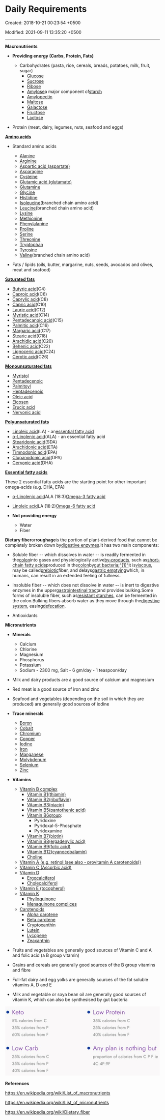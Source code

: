 # Daily Requirements

Created: 2018-10-21 00:23:54 +0500

Modified: 2021-09-11 13:35:20 +0500

---

**Macronutrients**
-   **Providing energy (Carbs, Protein, Fats)**
    -   Carbohydrates (pasta, rice, cereals, breads, potatoes, milk, fruit, sugar)
        -   [Glucose](https://en.wikipedia.org/wiki/Glucose)
        -   [Sucrose](https://en.wikipedia.org/wiki/Sucrose)
        -   [Ribose](https://en.wikipedia.org/wiki/Ribose)
        -   [Amylose](https://en.wikipedia.org/wiki/Amylose)a major component of[starch](https://en.wikipedia.org/wiki/Starch)
        -   [Amylopectin](https://en.wikipedia.org/wiki/Amylopectin)
        -   [Maltose](https://en.wikipedia.org/wiki/Maltose)
        -   [Galactose](https://en.wikipedia.org/wiki/Galactose)
        -   [Fructose](https://en.wikipedia.org/wiki/Fructose)
        -   [Lactose](https://en.wikipedia.org/wiki/Lactose)


-   Protein (meat, dairy, legumes, nuts, seafood and eggs)

[**Amino acids**](https://en.wikipedia.org/wiki/Amino_acids)
-   Standard amino acids
    -   [Alanine](https://en.wikipedia.org/wiki/Alanine)
    -   [Arginine](https://en.wikipedia.org/wiki/Arginine)
    -   [Aspartic acid (aspartate)](https://en.wikipedia.org/wiki/Aspartic_acid)
    -   [Asparagine](https://en.wikipedia.org/wiki/Asparagine)
    -   [Cysteine](https://en.wikipedia.org/wiki/Cysteine)
    -   [Glutamic acid (glutamate)](https://en.wikipedia.org/wiki/Glutamic_acid)
    -   [Glutamine](https://en.wikipedia.org/wiki/Glutamine)
    -   [Glycine](https://en.wikipedia.org/wiki/Glycine)
    -   [Histidine](https://en.wikipedia.org/wiki/Histidine)
    -   [Isoleucine](https://en.wikipedia.org/wiki/Isoleucine)(branched chain amino acid)
    -   [Leucine](https://en.wikipedia.org/wiki/Leucine)(branched chain amino acid)
    -   [Lysine](https://en.wikipedia.org/wiki/Lysine)
    -   [Methionine](https://en.wikipedia.org/wiki/Methionine)
    -   [Phenylalanine](https://en.wikipedia.org/wiki/Phenylalanine)
    -   [Proline](https://en.wikipedia.org/wiki/Proline)
    -   [Serine](https://en.wikipedia.org/wiki/Serine)
    -   [Threonine](https://en.wikipedia.org/wiki/Threonine)
    -   [Tryptophan](https://en.wikipedia.org/wiki/Tryptophan)
    -   [Tyrosine](https://en.wikipedia.org/wiki/Tyrosine)
    -   [Valine](https://en.wikipedia.org/wiki/Valine)(branched chain amino acid)


-   Fats / lipids (oils, butter, margarine, nuts, seeds, avocados and olives, meat and seafood)

[**Saturated fats**](https://en.wikipedia.org/wiki/Saturated_fats)
-   [Butyric acid](https://en.wikipedia.org/wiki/Butyric_acid)(C4)
-   [Caproic acid](https://en.wikipedia.org/wiki/Caproic_acid)(C6)
-   [Caprylic acid](https://en.wikipedia.org/wiki/Caprylic_acid)(C8)
-   [Capric acid](https://en.wikipedia.org/wiki/Capric_acid)(C10)
-   [Lauric acid](https://en.wikipedia.org/wiki/Lauric_acid)(C12)
-   [Myristic acid](https://en.wikipedia.org/wiki/Myristic_acid)(C14)
-   [Pentadecanoic acid](https://en.wikipedia.org/wiki/Pentadecanoic_acid)(C15)
-   [Palmitic acid](https://en.wikipedia.org/wiki/Palmitic_acid)(C16)
-   [Margaric acid](https://en.wikipedia.org/wiki/Margaric_acid)(C17)
-   [Stearic acid](https://en.wikipedia.org/wiki/Stearic_acid)(C18)
-   [Arachidic acid](https://en.wikipedia.org/wiki/Arachidic_acid)(C20)
-   [Behenic acid](https://en.wikipedia.org/wiki/Behenic_acid)(C22)
-   [Lignoceric acid](https://en.wikipedia.org/wiki/Lignoceric_acid)(C24)
-   [Cerotic acid](https://en.wikipedia.org/wiki/Cerotic_acid)(C26)



[**Monounsaturated fats**](https://en.wikipedia.org/wiki/Monounsaturated_fats)
-   [Myristol](https://en.wikipedia.org/wiki/Myristol)
-   [Pentadecenoic](https://en.wikipedia.org/wiki/Pentadecenoic)
-   [Palmitoyl](https://en.wikipedia.org/wiki/Palmitoyl)
-   [Heptadecenoic](https://en.wikipedia.org/wiki/Heptadecenoic)
-   [Oleic acid](https://en.wikipedia.org/wiki/Oleic_acid)
-   [Eicosen](https://en.wikipedia.org/wiki/Eicosen)
-   [Erucic acid](https://en.wikipedia.org/wiki/Erucic_acid)
-   [Nervonic acid](https://en.wikipedia.org/wiki/Nervonic_acid)



[**Polyunsaturated fats**](https://en.wikipedia.org/wiki/Polyunsaturated_fats)
-   [Linoleic acid](https://en.wikipedia.org/wiki/Linoleic_acid)(LA) - an[essential fatty acid](https://en.wikipedia.org/wiki/Essential_fatty_acid)
-   [α-Linolenic acid](https://en.wikipedia.org/wiki/%CE%91-Linolenic_acid)(ALA) - an essential fatty acid
-   [Stearidonic acid](https://en.wikipedia.org/wiki/Stearidonic_acid)(SDA)
-   [Arachidonic acid](https://en.wikipedia.org/wiki/Arachidonic_acid)(ETA)
-   [Timnodonic acid](https://en.wikipedia.org/wiki/Timnodonic_acid)(EPA)
-   [Clupanodonic acid](https://en.wikipedia.org/wiki/Clupanodonic_acid)(DPA)
-   [Cervonic acid](https://en.wikipedia.org/wiki/Cervonic_acid)(DHA)



[**Essential fatty acids**](https://en.wikipedia.org/wiki/Essential_fatty_acids)

These 2 essential fatty acids are the starting point for other important omega-acids (e.g. DHA, EPA)
-   [α-Linolenic acid](https://en.wikipedia.org/wiki/%CE%91-Linolenic_acid)ALA (18:3)[Omega-3 fatty acid](https://en.wikipedia.org/wiki/Omega-3_fatty_acid)
-   [Linoleic acid](https://en.wikipedia.org/wiki/Linoleic_acid)LA (18:2)[Omega-6 fatty acid](https://en.wikipedia.org/wiki/Omega-6_fatty_acid)


-   **Not providing energy**
    -   Water
    -   Fiber

**Dietary fiber**or**roughage**is the portion of plant-derived food that cannot be completely broken down by[digestive enzymes](https://en.wikipedia.org/wiki/Digestive_enzyme).It has two main components:
-   Soluble fiber -- which dissolves in water -- is readily fermented in the[colon](https://en.wikipedia.org/wiki/Colon_(anatomy))into gases and physiologically active[by-products](https://en.wikipedia.org/wiki/By-product), such as[short-chain fatty acids](https://en.wikipedia.org/wiki/Short-chain_fatty_acid)produced in the[colon](https://en.wikipedia.org/wiki/Colon_(anatomy))by[gut bacteria](https://en.wikipedia.org/wiki/Gut_flora);[^[1]^](https://en.wikipedia.org/wiki/Dietary_fiber#cite_note-bnf-1)it is[viscous](https://en.wikipedia.org/wiki/Viscous), may be called[prebiotic](https://en.wikipedia.org/wiki/Prebiotic_(nutrition))fiber, and delays[gastric emptying](https://en.wikipedia.org/wiki/Stomach#Function)which, in humans, can result in an extended feeling of fullness.
-   Insoluble fiber -- which does not dissolve in water -- is inert to digestive enzymes in the upper[gastrointestinal tract](https://en.wikipedia.org/wiki/Gastrointestinal_tract)and provides bulking.Some forms of insoluble fiber, such as[resistant starches](https://en.wikipedia.org/wiki/Resistant_starch), can be fermented in the colon.Bulking fibers absorb water as they move through the[digestive system](https://en.wikipedia.org/wiki/Digestive_system), easing[defecation](https://en.wikipedia.org/wiki/Defecation).


-   Antioxidants



**Micronutrients**
-   **Minerals**
    -   Calcium
    -   Chlorine
    -   Magnesium
    -   Phosphorus
    -   Potassium
    -   Sodium - 2300 mg, Salt - 6 gm/day - 1 teaspoon/day


-   Milk and dairy products are a good source of calcium and magnesium
-   Red meat is a good source of iron and zinc
-   Seafood and vegetables (depending on the soil in which they are produced) are generally good sources of iodine


-   **Trace minerals**
    -   [Boron](https://en.wikipedia.org/wiki/Boron)
    -   [Cobalt](https://en.wikipedia.org/wiki/Cobalt)
    -   [Chromium](https://en.wikipedia.org/wiki/Chromium)
    -   [Copper](https://en.wikipedia.org/wiki/Copper_in_health)
    -   [Iodine](https://en.wikipedia.org/wiki/Iodine)
    -   [Iron](https://en.wikipedia.org/wiki/Iron)
    -   [Manganese](https://en.wikipedia.org/wiki/Manganese)
    -   [Molybdenum](https://en.wikipedia.org/wiki/Molybdenum)
    -   [Selenium](https://en.wikipedia.org/wiki/Selenium)
    -   [Zinc](https://en.wikipedia.org/wiki/Zinc)


-   **Vitamins**
    -   [Vitamin B complex](https://en.wikipedia.org/wiki/Vitamin_B_complex)
        -   [Vitamin B1(thiamin)](https://en.wikipedia.org/wiki/Vitamin_B1)
        -   [Vitamin B2(riboflavin)](https://en.wikipedia.org/wiki/Vitamin_B2)
        -   [Vitamin B3(niacin)](https://en.wikipedia.org/wiki/Vitamin_B3)
        -   [Vitamin B5(pantothenic acid)](https://en.wikipedia.org/wiki/Vitamin_B5)
        -   [Vitamin B6group](https://en.wikipedia.org/wiki/Vitamin_B6):
            -   Pyridoxine
            -   Pyridoxal-5-Phosphate
            -   Pyridoxamine
        -   [Vitamin B7(biotin)](https://en.wikipedia.org/wiki/Biotin)
        -   [Vitamin B8(ergadenylic acid)](https://en.wikipedia.org/wiki/Ergadenylic_acid)
        -   [Vitamin B9(folic acid)](https://en.wikipedia.org/wiki/Folic_acid)
        -   [Vitamin B12(cyanocobalamin)](https://en.wikipedia.org/wiki/Vitamin_B12)
        -   [Choline](https://en.wikipedia.org/wiki/Choline)
    -   [Vitamin A (e.g. retinol (see also - provitamin A carotenoids))](https://en.wikipedia.org/wiki/Vitamin_A)
    -   [Vitamin C (Ascorbic acid)](https://en.wikipedia.org/wiki/Vitamin_C)
    -   [Vitamin D](https://en.wikipedia.org/wiki/Vitamin_D)
        -   [Ergocalciferol](https://en.wikipedia.org/wiki/Ergocalciferol)
        -   [Cholecalciferol](https://en.wikipedia.org/wiki/Cholecalciferol)
    -   [Vitamin E (tocopherol)](https://en.wikipedia.org/wiki/Vitamin_E)
    -   [Vitamin K](https://en.wikipedia.org/wiki/Vitamin_K)
        -   [Phylloquinone](https://en.wikipedia.org/wiki/Phylloquinone)
        -   [Menaquinone complices](https://en.wikipedia.org/w/index.php?title=Menaquinone_complices&action=edit&redlink=1)
    -   [Carotenoids](https://en.wikipedia.org/wiki/Carotenoid)
        -   [Alpha carotene](https://en.wikipedia.org/wiki/Alpha_carotene)
        -   [Beta carotene](https://en.wikipedia.org/wiki/Beta_carotene)
        -   [Cryptoxanthin](https://en.wikipedia.org/wiki/Cryptoxanthin)
        -   [Lutein](https://en.wikipedia.org/wiki/Lutein)
        -   [Lycopene](https://en.wikipedia.org/wiki/Lycopene)
        -   [Zeaxanthin](https://en.wikipedia.org/wiki/Zeaxanthin)


-   Fruits and vegetables are generally good sources of Vitamin C and A and folic acid (a B group vitamin)
-   Grains and cereals are generally good sources of the B group vitamins and fibre
-   Full-fat dairy and egg yolks are generally sources of the fat soluble vitamins A, D and E
-   Milk and vegetable or soya bean oil are generally good sources of vitamin K, which can also be synthesised by gut bacteria



![• Keto 5% calories from C 35% calories from P 60% calories from F • Low Carb 25% calories from C 35% calories from P 40% calories from F Low Protein 35% calories from C 25% calories from P 40% calories from F Any plan is nothing but proportion of calories from C P F ie ](media/Nutrition_Daily-Requirements-image1.jpeg)



**References**

<https://en.wikipedia.org/wiki/List_of_macronutrients>

<https://en.wikipedia.org/wiki/List_of_micronutrients>

<https://en.wikipedia.org/wiki/Dietary_fiber>

